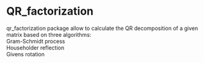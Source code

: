 # QR_factorization
qr_factorization package allow to calculate the QR decomposition of a given matrix based on three algorithms:
  <br>
  Gram-Schmidt process
  <br>
  Householder reflection
  <br>
  Givens rotation
